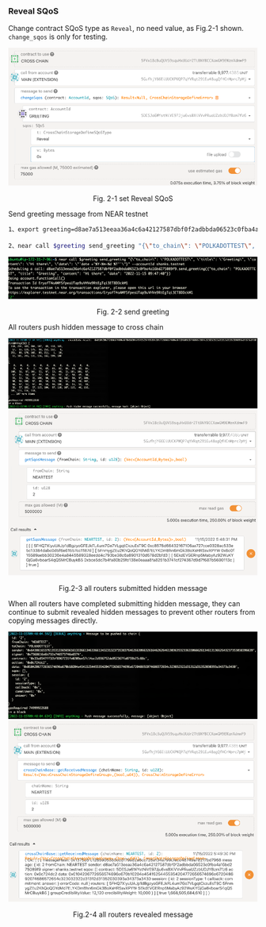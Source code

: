 ### Reveal SQoS

Change contract SQoS type as `Reveal`, no need value, as Fig.2-1 shown. `change_sqos` is only for testing.

![img](../assets/2-1.png)
<p align="center">Fig. 2-1 set Reveal SQoS</p>

Send greeting message from NEAR testnet

```sh
1、export greeting=d8ae7a513eeaa36a4c6a42127587dbf0f2adbbda06523c0fba4a16bd275089f9
​​
2、near call $greeting send_greeting "{\"to_chain\": \"POLKADOTTEST\", \"title\": \"Greeting\", \"content\": \"Hi there\", \"date\": \"`date +'%Y-%m-%d %T'`\"}" --accountId YOU_NEAR_TEST_ACCOUNT
```

![img](../assets/2-2.png)
<p align="center">Fig. 2-2 send greeting</p>

All routers push hidden message to cross chain

![img](../assets/2-3-1.png)
![img](../assets/2-3-2.png)
<p align="center">Fig.2-3 all routers submitted hidden message</p>

When all routers have completed submitting hidden message, they can continue to submit revealed hidden messages to prevent other routers from copying messages directly.

![img](../assets/2-4-1.png)
![img](../assets/2-4-2.png)
<p align="center">Fig.2-4 all routers revealed message</p>